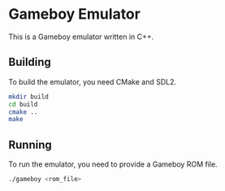 # Gameboy Emulator

This is a Gameboy emulator written in C++.

## Building

To build the emulator, you need CMake and SDL2.

```bash
mkdir build
cd build
cmake ..
make
```

## Running

To run the emulator, you need to provide a Gameboy ROM file.

```bash
./gameboy <rom_file>
```
